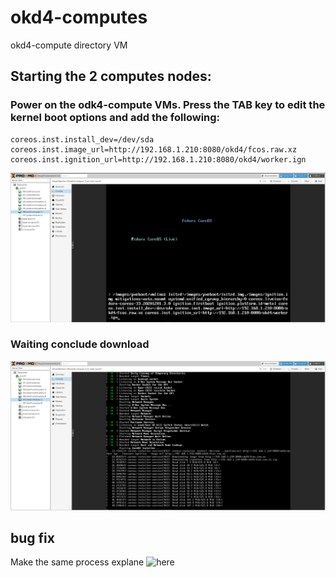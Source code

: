 # okd4-computes

okd4-compute directory VM

## Starting the 2 computes nodes:

### Power on the odk4-compute VMs. Press the TAB key to edit the kernel boot options and add the following:

	coreos.inst.install_dev=/dev/sda
	coreos.inst.image_url=http://192.168.1.210:8080/okd4/fcos.raw.xz
	coreos.inst.ignition_url=http://192.168.1.210:8080/okd4/worker.ign

![](../../images/okd4-compute.png?raw=true)

### Waiting conclude download

![](../../images/okd4-compute-download.png?raw=true)

## bug fix

Make the same process explane ![here](https://github.com/netoralves/okd46_lab_environment/tree/main/infrastructure/04_okd4-bootstrap#bug-fix)
